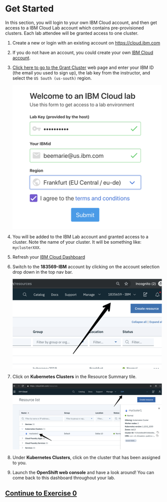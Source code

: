 # Get Started

In this section, you will login to your own IBM Cloud account, and then get access to a IBM Cloud Lab account which contains pre-provisioned clusters. Each lab attendee will be granted access to one cluster.

1. Create a new or login with an existing account on <https://cloud.ibm.com>

2. If you do not have an account, you could create your own [IBM Cloud account][vcpi_code].

3. [Click here to go to the Grant Cluster](grant_cluster) web page and enter your IBM ID (the email you used to sign up), the lab key from the instructor, and select the `US South (us-south)` region.

    ![Get Clusters App](.gitbook/assets/get-clusters.png)

4. You will be added to the IBM Lab account and granted access to a cluster. Note the name of your cluster. It will be something like: `myclusterXXX`.

5. Refresh your [IBM Cloud Dashboard](https://cloud.ibm.com)

6. Switch to the **183569-IBM** account by clicking on the account selection drop down in the top nav bar.

   ![IBM Account](.gitbook/assets/ibmaccount.png)

7. Click on **Kubernetes Clusters** in the Resource Summary tile.

    ![IBM Dashboard](.gitbook/assets/dashboard.png)

8. Under **Kubernetes Clusters**, click on the cluster that has been assigned to you.

9. Launch the **OpenShift web console** and have a look around! You can come back to this dashboard throughout your lab.

## [Continue to Exercise 0](exercise-0/README.md)

<!-- put the vcpi URL here -->
[vcpi_code]: https://cloud.ibm.com
<!-- put the grant cluster URL here -->
[grant_cluster]: http://grant-cluster-iks.mybluemix.net
